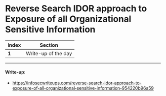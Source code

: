 # Reverse Search IDOR approach to Exposure of all Organizational Sensitive Information

Index | Section
--- | ---
**1** | Write-up of the day

___


#### Write-up: 

* https://infosecwriteups.com/reverse-search-idor-approach-to-exposure-of-all-organizational-sensitive-information-954220b96a59

